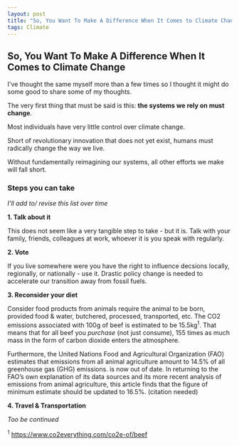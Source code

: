 ```yaml
---
layout: post
title: "So, You Want To Make A Difference When It Comes to Climate Change"
tags: Climate
---
```



## So, You Want To Make A Difference When It Comes to Climate Change

I've thought the same myself more than a few times so I thought it might do some good to share some of my thoughts.

The very first thing that must be said is this: **the systems we rely on must change**.

Most individuals have very little control over climate change. 

Short of revolutionary innovation that does not yet exist, humans must radically change the way we live.

Without fundamentally reimagining our systems, all other efforts we make will fall short. 

<div id="co2-widget-container"></div><script type="text/javascript" src="https://www.climatelevels.org/graphs/js/co2.php?theme=default&pid=2degreesinstitute"></script>

### Steps you can take 

*I'll add to/ revise this list over time*

**1. Talk about it**

This does not seem like a very tangible step to take - but it is. Talk with your family, friends, colleagues at work, whoever it is you speak with regularly. 

**2. Vote**

If you live somewhere were you have the right to influence decsions locally, regionally, or nationally - use it. Drastic policy change is needed to accelerate our transition away from fossil fuels. 

**3. Reconsider your diet**

Consider food products from animals require the animal to be born, provided food & water, butchered, processed, transported, etc. The CO2 emissions associated with 100g of beef is estimated to be 15.5kg<sup>1</sup>. That means that for all beef you *purchase* (not just consume), 155 times as much mass in the form of carbon dioxide enters the atmosphere. 

Furthermore, the United Nations Food and Agricultural Organization (FAO) estimates that emissions from all animal agriculture amount to 14.5% of all greenhouse gas (GHG) emissions.  is now out of date. In returning to the FAO’s own explanation of its data sources and its more recent analysis of emissions from animal agriculture, this article finds that the figure of minimum estimate should be updated to 16.5%. (citation needed)

**4. Travel & Transportation**



*Too be continued*

<sup>1</sup> https://www.co2everything.com/co2e-of/beef

